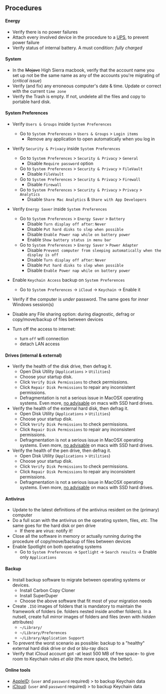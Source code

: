 ## Procedures

#### Energy
* Verify there is no power failures
* Attach every involved device in the procedure to a [UPS](https://en.wikipedia.org/wiki/Uninterruptible_power_supply), to prevent power failure
* Verify status of internal battery. A must condition: _fully charged_

#### System
* In the ~~Mojave~~ High Sierra macbook, verify that the account name you set up not be the same name as any of the accounts you're migrating of (_critical issue_)
* Verify (and fix) any erroneous computer's date & time. Update or correct with the current `time zone`
* Verify the Trash is empty. If not, undelete all the files and copy to portable hard disk.

#### System Preferences
* Verify `Users & Groups` inside `System Preferences`
    - Go to `System Preferences` > `Users & Groups` > `Login items`
        - Remove any application to open automatically when you log in
* Verify `Security & Privacy` inside `System Preferences`
    - Go to `System Preferences` > `Security & Privacy` > `General`
        - Disable `Require password` option
    - Go to `System Preferences` > `Security & Privacy` > `FileVault`
        - Disable `FileVault`
    - Go to `System Preferences` > `Security & Privacy` > `Firewall`
        - Disable `Firewall`
    - Go to `System Preferences` > `Security & Privacy` > `Privacy` > `Analytics`
        - Disable `Share Mac Analytics` & `Share with App Developers`
* Verify `Energy Saver` inside `System Preferences`
    - Go to `System Preferences` > `Energy Saver` > `Battery`
        - Disable `Turn display off after`: `Never`
        - Disable `Put hard disks to slep when possible`
        - Disable `Enable Power nap while on battery power`
        - Enable `Show battery status in menu bar`
    - Go to `System Preferences` > `Energy Saver` > `Power Adapter`
        - Disable `Prevent computer from sleeping automatically when the display is off`
        - Disable `Turn display off after`: `Never`
        - Disable `Put hard disks to slep when possible`
        - Disable `Enable Power nap while on battery power`
* Enable `Keychain Access` backup on `System Preferences`
    - Go to `System Preferences` -> `iCloud` -> `Keychain` -> Enable it

* Verify if the computer is _under_ password. The same goes for _inner_ Windows session(s)
* Disable any File sharing option: during diagnostic, defrag or copy/move/backup of files between devices
* Turn off the access to internet: 
     - turn `off` wifi connection 
     - detach LAN access 

#### Drives (internal & external)
* Verify the health of the disk drive, then defrag it. 
    - Open Disk Utility (`Applications` > `Utilities`)
    - Choose your startup disk.
    - Click `Verify Disk Permissions` to check permissions.
    - Click `Repair Disk Permissions` to repair any inconsistent permissions.
    - Defragmentation is not a serious issue in MacOSX operating systems. Even more, [no advisable](https://macpaw.com/how-to/how-to-defrag-mac) on macs with SSD hard drives.  
* Verify the health of the external hard disk, then defrag it.
    - Open Disk Utility (`Applications` > `Utilities`)
    - Choose your startup disk.
    - Click `Verify Disk Permissions` to check permissions.
    - Click `Repair Disk Permissions` to repair any inconsistent permissions.
    - Defragmentation is not a serious issue in MacOSX operating systems. Even more, [no advisable](https://macpaw.com/how-to/how-to-defrag-mac) on macs with SSD hard drives.
* Verify the health of the pen drive, then defrag it. 
    - Open Disk Utility (`Applications` > `Utilities`)
    - Choose your startup disk.
    - Click `Verify Disk Permissions` to check permissions.
    - Click `Repair Disk Permissions` to repair any inconsistent permissions.
    - Defragmentation is not a serious issue in MacOSX operating systems. Even more, [no advisable](https://macpaw.com/how-to/how-to-defrag-mac) on macs with SSD hard drives.

#### Antivirus
* Update to the latest definitions of the antivirus resident on the (primary) computer
* Do a full scan with the antivirus on the operating system, files, _etc_. The same goes for the hard disk or pen drive
    - If there are _virus_: notify it!
* Close all the software in memory or actually running during the procedure of copy/move/backup of files between devices
* Enable Spotlight on both operating systems
    - Go to `System Preferences` -> `Spotlight` -> `Search results` -> Enable only `Applications`

#### Backup
* Install backup software to migrate between operating systems or devices.
    - Install Carbon Copy Cloner
    - Install SuperDuper
    - Choose the above software that fit most of your migration needs
* Create `.ISO` images of folders that is mandatory to maintain the framework of folders (ie. folders nested inside another folders). In a nutsell, create full _mirror_ images of folders and files (even with _hidden_ attributes)
    - `~/Library/`
    - `~/Library/Preferences`
    - `~/Library/Application Support`
* To prevent the worst scenario as possible: backup to a "healthy" external hard disk drive or dvd or blu-ray discs
* Verify that iCloud account got -at least 500 MB of free space- to give room to Keychain rules _et alia_ (the more space, the better).

#### Online tools
* [AppleID](https://appleid.apple.com/): (`user` and `password` required) > to backup Keychain data
* [iCloud](https://www.icloud.com/): (`user` and `password` required) > to backup Keychain data
